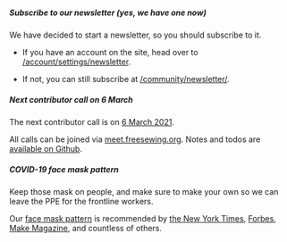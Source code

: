 
##### Subscribe to our newsletter (yes, we have one now)

We have decided to start a newsletter, so you should subscribe to it.

 - If you have an account on the site, head over to [/account/settings/newsletter](https://freesewing.org/account/settings/newsletter/).  

 - If not, you can still subscribe at [/community/newsletter/](https://freesewing.org/community/newsletter/).


##### Next contributor call on 6 March

The next contributor call is on [6 March 2021](https://github.com/freesewing/freesewing/issues/878).

All calls can be joined via [meet.freesewing.org](https://meet.freesewing.org/). 
Notes and todos are [available on Github](https://github.com/freesewing/freesewing/issues?q=is%3Aissue+is%3Aopen+label%3Afscc).


##### COVID-19 face mask pattern

Keep those mask on people, and make sure to make your own so we can
leave the PPE for the frontline workers.

Our [face mask pattern](/blog/facemask-frenzy) is recommended by 
[the New York Times](https://www.nytimes.com/2020/03/31/opinion/coronavirus-n95-mask.html),
[Forbes](https://www.forbes.com/sites/tjmccue/2020/03/20/calling-all-people-who-sew-and-make-you-can-help-solve-2020-n95-type-mask-shortage/),
[Make Magazine](https://makezine.com/projects/sew-your-own-face-mask-from-scratch/),
and countless of others.


